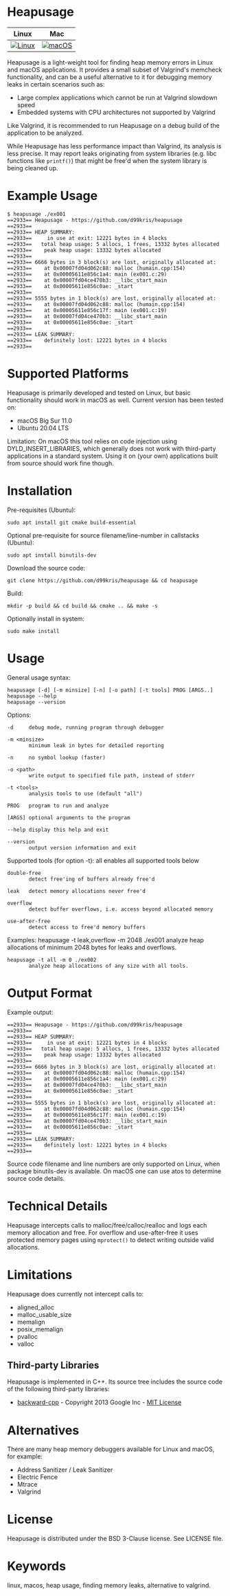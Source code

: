 Heapusage
=========

| **Linux** | **Mac** |
|-----------|---------|
| [![Linux](https://github.com/d99kris/heapusage/workflows/Linux/badge.svg)](https://github.com/d99kris/heapusage/actions?query=workflow%3ALinux) | [![macOS](https://github.com/d99kris/heapusage/workflows/macOS/badge.svg)](https://github.com/d99kris/heapusage/actions?query=workflow%3AmacOS) |

Heapusage is a light-weight tool for finding heap memory errors in Linux and
macOS applications. It provides a small subset of Valgrind's memcheck
functionality, and can be a useful alternative to it for debugging memory
leaks in certain scenarios such as:
- Large complex applications which cannot be run at Valgrind slowdown speed
- Embedded systems with CPU architectures not supported by Valgrind

Like Valgrind, it is recommended to run Heapusage on a debug build of the
application to be analyzed.

While Heapusage has less performance impact than Valgrind, its analysis is
less precise. It may report leaks originating from system libraries (e.g.
libc functions like `printf()`) that might be free'd when the system library
is being cleaned up.

Example Usage
=============

    $ heapusage ./ex001
    ==2933== Heapusage - https://github.com/d99kris/heapusage
    ==2933== 
    ==2933== HEAP SUMMARY:
    ==2933==     in use at exit: 12221 bytes in 4 blocks
    ==2933==   total heap usage: 5 allocs, 1 frees, 13332 bytes allocated
    ==2933==    peak heap usage: 13332 bytes allocated
    ==2933== 
    ==2933== 6666 bytes in 3 block(s) are lost, originally allocated at:
    ==2933==    at 0x00007fd04d062c88: malloc (humain.cpp:154)
    ==2933==    at 0x00005611e856c1a4: main (ex001.c:29)
    ==2933==    at 0x00007fd04ce470b3: __libc_start_main
    ==2933==    at 0x00005611e856c0ae: _start
    ==2933== 
    ==2933== 5555 bytes in 1 block(s) are lost, originally allocated at:
    ==2933==    at 0x00007fd04d062c88: malloc (humain.cpp:154)
    ==2933==    at 0x00005611e856c17f: main (ex001.c:19)
    ==2933==    at 0x00007fd04ce470b3: __libc_start_main
    ==2933==    at 0x00005611e856c0ae: _start
    ==2933== 
    ==2933== LEAK SUMMARY:
    ==2933==    definitely lost: 12221 bytes in 4 blocks
    ==2933== 

Supported Platforms
===================
Heapusage is primarily developed and tested on Linux, but basic
functionality should work in macOS as well. Current version has been tested on:
- macOS Big Sur 11.0
- Ubuntu 20.04 LTS

Limitation: On macOS this tool relies on code injection using
DYLD_INSERT_LIBRARIES, which generally does not work with third-party
applications in a standard system. Using it on (your own) applications built
from source should work fine though.

Installation
============
Pre-requisites (Ubuntu):

    sudo apt install git cmake build-essential

Optional pre-requisite for source filename/line-number in callstacks (Ubuntu):

    sudo apt install binutils-dev

Download the source code:

    git clone https://github.com/d99kris/heapusage && cd heapusage

Build:

    mkdir -p build && cd build && cmake .. && make -s

Optionally install in system:

    sudo make install

Usage
=====
General usage syntax:

    heapusage [-d] [-m minsize] [-n] [-o path] [-t tools] PROG [ARGS..]
    heapusage --help
    heapusage --version

Options:

    -d     debug mode, running program through debugger

    -m <minsize>
           minimum leak in bytes for detailed reporting

    -n     no symbol lookup (faster)

    -o <path>
           write output to specified file path, instead of stderr

    -t <tools>
           analysis tools to use (default "all")

    PROG   program to run and analyze

    [ARGS] optional arguments to the program

    --help display this help and exit

    --version
           output version information and exit

Supported tools (for option -t):
    all    enables all supported tools below

    double-free
           detect free'ing of buffers already free'd

    leak   detect memory allocations never free'd

    overflow
           detect buffer overflows, i.e. access beyond allocated memory

    use-after-free
           detect access to free'd memory buffers

Examples:
    heapusage -t leak,overflow -m 2048 ./ex001
           analyze heap allocations of minimum 2048 bytes for leaks and overflows.

    heapusage -t all -m 0 ./ex002
           analyze heap allocations of any size with all tools.

Output Format
=============
Example output:

    ==2933== Heapusage - https://github.com/d99kris/heapusage
    ==2933== 
    ==2933== HEAP SUMMARY:
    ==2933==     in use at exit: 12221 bytes in 4 blocks
    ==2933==   total heap usage: 5 allocs, 1 frees, 13332 bytes allocated
    ==2933==    peak heap usage: 13332 bytes allocated
    ==2933== 
    ==2933== 6666 bytes in 3 block(s) are lost, originally allocated at:
    ==2933==    at 0x00007fd04d062c88: malloc (humain.cpp:154)
    ==2933==    at 0x00005611e856c1a4: main (ex001.c:29)
    ==2933==    at 0x00007fd04ce470b3: __libc_start_main
    ==2933==    at 0x00005611e856c0ae: _start
    ==2933== 
    ==2933== 5555 bytes in 1 block(s) are lost, originally allocated at:
    ==2933==    at 0x00007fd04d062c88: malloc (humain.cpp:154)
    ==2933==    at 0x00005611e856c17f: main (ex001.c:19)
    ==2933==    at 0x00007fd04ce470b3: __libc_start_main
    ==2933==    at 0x00005611e856c0ae: _start
    ==2933== 
    ==2933== LEAK SUMMARY:
    ==2933==    definitely lost: 12221 bytes in 4 blocks
    ==2933== 

Source code filename and line numbers are only supported on Linux, when package
binutils-dev is available. On macOS one can use atos to determine source code
details.

Technical Details
=================
Heapusage intercepts calls to malloc/free/calloc/realloc and logs each memory
allocation and free. For overflow and use-after-free it uses protected memory
pages using `mprotect()` to detect writing outside valid allocations.

Limitations
===========
Heapusage does currently not intercept calls to:
- aligned_alloc
- malloc_usable_size
- memalign
- posix_memalign
- pvalloc
- valloc

Third-party Libraries
---------------------
Heapusage is implemented in C++. Its source tree includes the source code of the
following third-party libraries:

- [backward-cpp](https://github.com/bombela/backward-cpp) -
  Copyright 2013 Google Inc - [MIT License](/ext/backward-cpp/LICENSE.txt)

Alternatives
============
There are many heap memory debuggers available for Linux and macOS, for
example:

- Address Sanitizer / Leak Sanitizer
- Electric Fence
- Mtrace
- Valgrind

License
=======
Heapusage is distributed under the BSD 3-Clause license. See LICENSE file.

Keywords
========
linux, macos, heap usage, finding memory leaks, alternative to valgrind.
